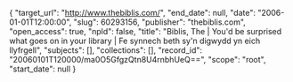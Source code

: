 {
  "target_url": "http://www.thebiblis.com/", 
  "end_date": null, 
  "date": "2006-01-01T12:00:00", 
  "slug": 60293156, 
  "publisher": "thebiblis.com", 
  "open_access": true, 
  "npld": false, 
  "title": "Biblis, The  | You'd be surprised what goes on in your library | Fe synnech beth sy'n digwydd yn eich llyfrgell", 
  "subjects": [], 
  "collections": [], 
  "record_id": "20060101T120000/ma0O5GfgzQtn8U4rnbhUeQ==", 
  "scope": "root", 
  "start_date": null
}

